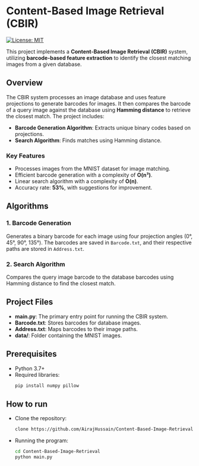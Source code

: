 # Content-Based Image Retrieval (CBIR)  
[![License: MIT](https://img.shields.io/badge/License-MIT-yellow.svg)](https://opensource.org/licenses/MIT)  

This project implements a **Content-Based Image Retrieval (CBIR)** system, utilizing **barcode-based feature extraction** to identify the closest matching images from a given database.  

## Overview  
The CBIR system processes an image database and uses feature projections to generate barcodes for images. It then compares the barcode of a query image against the database using **Hamming distance** to retrieve the closest match. The project includes:  
- **Barcode Generation Algorithm**: Extracts unique binary codes based on projections.  
- **Search Algorithm**: Finds matches using Hamming distance.  

### Key Features  
- Processes images from the MNIST dataset for image matching.  
- Efficient barcode generation with a complexity of **O(n³)**.  
- Linear search algorithm with a complexity of **O(n)**.  
- Accuracy rate: **53%**, with suggestions for improvement.  

## Algorithms  
### 1. Barcode Generation  
Generates a binary barcode for each image using four projection angles (0°, 45°, 90°, 135°). The barcodes are saved in `Barcode.txt`, and their respective paths are stored in `Address.txt`.  

### 2. Search Algorithm  
Compares the query image barcode to the database barcodes using Hamming distance to find the closest match.  

## Project Files  
- **main.py**: The primary entry point for running the CBIR system.  
- **Barcode.txt**: Stores barcodes for database images.  
- **Address.txt**: Maps barcodes to their image paths.  
- **data/**: Folder containing the MNIST images.  

## Prerequisites  
- Python 3.7+  
- Required libraries:  
  ```bash
  pip install numpy pillow

## How to run 

- Clone the repository: 
  ```bash
  clone https://github.com/AirajHussain/Content-Based-Image-Retrieval.git

  
- Running the program:
  ```bash
  cd Content-Based-Image-Retrieval
  python main.py
